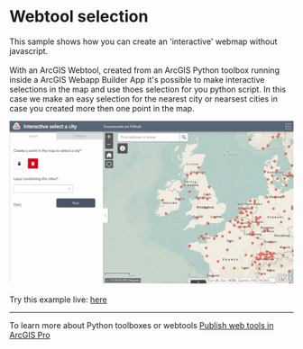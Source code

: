 # Webtool selection
This sample shows how you can create an 'interactive' webmap without javascript. 
<br/><br/>
With an ArcGIS Webtool, created from an ArcGIS Python toolbox running inside a ArcGIS Webapp Builder App it's possible to make interactive selections in the map and use thoes selection for you python script.
In this case we make an easy selection for the nearest city or nearsest cities in case you created more then one point in the map. 


![Select a city](../images/SelectCity.gif)
<br>
<br>
Try this example live:
[here](https://devteam.esri.nl/portal/apps/webappviewer/index.html?id=f0129fae01884aad8824ef10e3868e34)

---

To learn more about Python toolboxes or webtools [Publish web tools in ArcGIS Pro](https://pro.arcgis.com/en/pro-app/latest/help/analysis/geoprocessing/share-analysis/publishing-web-tools-in-arcgis-pro.htm)

